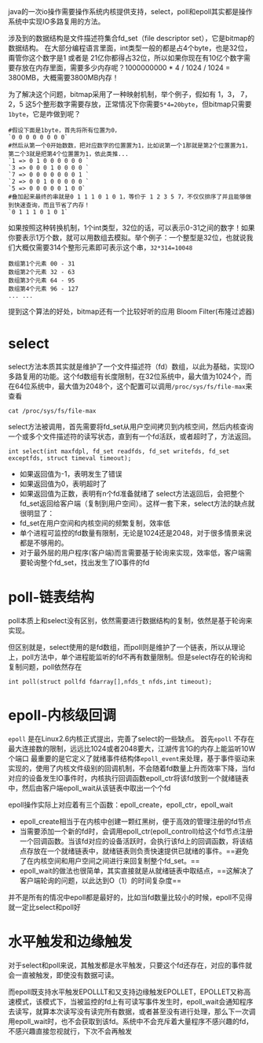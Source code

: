 java的一次io操作需要操作系统内核提供支持，select，poll和epoll其实都是操作系统中实现IO多路复用的方法。

涉及到的数据结构是文件描述符集合fd_set（file descriptor set），它是bitmap的数据结构。
在大部分编程语言里面，int类型一般的都是占4个byte，也是32位，甭管你这个数字是1 或者是 21亿你都得占32位，所以如果你现在有10亿个数字需要存放在内存里面，需要多少内存呢？1000000000 * 4 / 1024 / 1024 = 3800MB，大概需要3800MB内存！

为了解决这个问题，bitmap采用了一种映射机制，举个例子，假如有 1，3， 7，2，5 这5个整形数字需要存放，正常情况下你需要`5*4=20byte`，但bitmap只需要`1byte`，它是咋做到呢？
```shell
#假设下面是1byte，首先将所有位置为0，
`0 0 0 0 0 0 0 0`
#然后从第一个0开始数数，把对应数字的位置置为1，比如说第一个1那就是第2个位置置为1，第二个3就是把第4个位置置为1，依此类推...
`1 => 0 1 0 0 0 0 0 0 `
`3 => 0 0 0 1 0 0 0 0 `
`7 => 0 0 0 0 0 0 0 1 `
`2 => 0 0 1 0 0 0 0 0 `
`5 => 0 0 0 0 0 1 0 0`
#叠加起来最终的串就是0 1 1 1 0 1 0 1，等价于 1 2 3 5 7，不仅仅排序了并且能够做到快速查询，而且节省了内存！
`0 1 1 1 0 1 0 1`
```

如果按照这种转换机制，1个int类型，32位的话，可以表示0-31之间的数字！如果你要表示1万个数，就可以用数组去模拟。举个例子：一个整型是32位，也就说我们大概仅需要314个整形元素即可表示这个串，`32*314=10048`
```shell
数组第1个元素 00 - 31
数组第2个元素 32 - 63
数组第3个元素 64 - 95
数组第4个元素 96 - 127
... ...
```
提到这个算法的好处，bitmap还有一个比较好听的应用 Bloom Filter(布隆过滤器)

# select

select方法本质其实就是维护了一个文件描述符（fd）数组，以此为基础，实现IO多路复用的功能。这个fd数组有长度限制，在32位系统中，最大值为1024个，而在64位系统中，最大值为2048个，这个配置可以调用`/proc/sys/fs/file-max`来查看

```Shell
cat /proc/sys/fs/file-max
```
select方法被调用，首先需要将fd_set从用户空间拷贝到内核空间，然后内核查询一个或多个文件描述符的读写状态，直到有一个fd活跃，或者超时了，方法返回。
```Shell
int select(int maxfdpl, fd_set readfds, fd_set writefds, fd_set exceptfds, struct timeval timeout);
```
- 如果返回值为-1，表明发生了错误
- 如果返回值为0，表明超时了
- 如果返回值为正数，表明有n个fd准备就绪了
select方法返回后，会把整个fd_set返回给客户端（复制到用户空间）。这样一套下来，select方法的缺点就很明显了：
- fd_set在用户空间和内核空间的频繁复制，效率低
- 单个进程可监控的fd数量有限制，无论是1024还是2048，对于很多情景来说都是不够用的。
- 对于最外层的用户程序(客户端)而言需要基于轮询来实现，效率低，客户端需要轮询整个fd_set，找出发生了IO事件的fd
# poll-链表结构

poll本质上和select没有区别，依然需要进行数据结构的复制，依然是基于轮询来实现。

但区别就是，select使用的是fd数组，而poll则是维护了一个链表，所以从理论上，poll方法中，单个进程能监听的fd不再有数量限制。但是select存在的轮询和复制问题，poll依然存在
```Shell
int poll(struct pollfd fdarray[],nfds_t nfds,int timeout);
```

# epoll-内核级回调

`epoll` 是在Linux2.6内核正式提出，完善了select的一些缺点。
首先`epoll` 不存在最大连接数的限制，远远比1024或者2048要大，江湖传言1G的内存上能监听10W个端口
最重要的是它定义了就绪事件结构体`epoll_event`来处理，基于事件驱动来实现的，使用了内核文件级别的回调机制，不会随着fd数量上升而效率下降，当fd对应的设备发生IO事件时，内核执行回调函数epoll_ctr将该fd放到一个就绪链表中，然后由客户端epoll_wait从该链表中取出一个个fd

epoll操作实际上对应着有三个函数：epoll_create，epoll_ctr，epoll_wait

- epoll_create相当于在内核中创建一颗红黑树，便于高效的管理注册的fd节点
- 当需要添加一个新的fd时，会调用epoll_ctr(epoll_controll)给这个fd节点注册一个回调函数。当该fd对应的设备活跃时，会执行该fd上的回调函数，将该结点存放在一个就绪链表中，就绪链表则负责快速提供已就绪的事件。==避免了在内核空间和用户空间之间进行来回复制整个fd_set。==
- epoll_wait的做法也很简单，其实直接就是从就绪链表中取结点，==这解决了客户端轮询的问题，以此达到O（1）的时间复杂度==

并不是所有的情况中epoll都是最好的，比如当fd数量比较小的时候，epoll不见得就一定比select和poll好
# 水平触发和边缘触发

对于select和poll来说，其触发都是水平触发，只要这个fd还存在，对应的事件就会一直被触发，即使没有数据可读。

而epoll既支持水平触发EPOLLLT和又支持边缘触发EPOLLET，EPOLLET又称高速模式，该模式下，当被监控的fd上有可读写事件发生时，epoll_wait会通知程序去读写，就算本次读写没有读完所有数据，或者甚至没有进行处理，那么下一次调用epoll_wait时，也不会获取到该fd。系统中不会充斥着大量程序不感兴趣的fd，不感兴趣直接忽视就行，下次不会再触发


